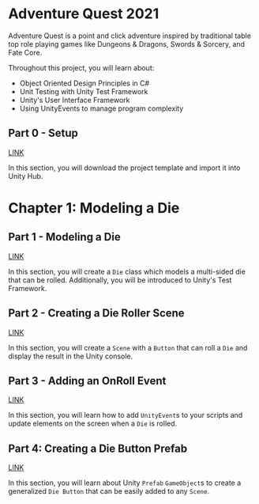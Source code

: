 # Adventure Quest 2021

Adventure Quest is a point and click adventure inspired by traditional table top
role playing games like Dungeons & Dragons, Swords & Sorcery, and Fate Core.

Throughout this project, you will learn about:

* Object Oriented Design Principles in C#
* Unit Testing with Unity Test Framework
* Unity's User Interface Framework
* Using UnityEvents to manage program complexity

## Part 0 - Setup

[LINK](00%20-%20Setup/README.md)

In this section, you will download the project template and import it into Unity Hub.

# Chapter 1: Modeling a Die

## Part 1 - Modeling a Die

[LINK](01%20-%20Modeling%20a%20Die/README.md)

In this section, you will create a `Die` class which models a multi-sided die
that can be rolled. Additionally, you will be introduced to Unity's Test Framework.

## Part 2 - Creating a Die Roller Scene

[LINK](02-DieRoller/README.md)

In this section, you will create a `Scene` with a `Button` that can roll a `Die`
and display the result in the Unity console.

## Part 3 - Adding an OnRoll Event

[LINK](03-OnRollEvent/README.md)

In this section, you will learn how to add `UnityEvent`s to your scripts and
update elements on the screen when a `Die` is rolled.

## Part 4: Creating a Die Button Prefab

[LINK](04-DieButtonPrefab/README.md)

In this section, you will learn about Unity `Prefab` `GameObject`s to create a
generalized `Die Button` that can be easily added to any `Scene`.